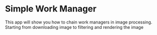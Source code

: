 # Simple Work Manager
This app will show you how to chain work managers in image processing. Starting from downloading image to filtering and rendering the image
